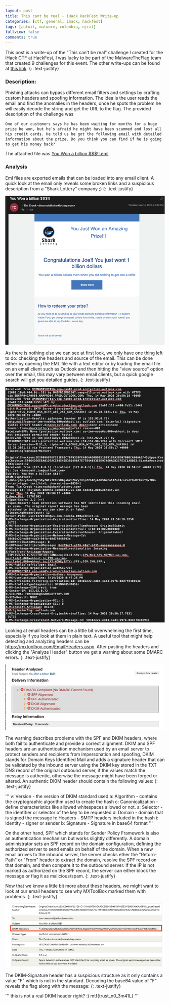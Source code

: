 ```yaml
---
layout: post
title: This cant be real - iHack HackFest Write-up
categories: [ctf, general, ihack, hackfest]
tags: [autoit, malware, colombia, njrat]
fullview: false
comments: true
---
```


This post is a write-up of the "This can't be real" challenge I created for the iHack CTF at HackFest, I was lucky to be part of the MalwareTheFlag team that created 9 challenges for this event. The other write-ups can be found at [this link](https://maxkersten.nl/2020/06/25/malwaretheflags-ihack-2020-challenges/).
{: .text-justify}

### Description:
Phishing attacks can bypass different email filters and settings by crafting custom headers and spoofing information. The idea is the user reads the email and find the anomalies in the headers, once he spots the problem he will easily decode the string and get the URL to the flag. The provided description of the challenge was

```
One of our customers says he has been waiting for months for a huge prize he won, but he’s afraid he might have been scammed and lost all his credit cards. He told us he got the following email with detailed information about the prize. Do you think you can find if he is going to get his money back?
```

The attached file was [You Won a billion $$$!!.eml](https://raw.githubusercontent.com/b1naryxx/b1naryxx.github.io/master/images/3/You%20Won%20a%20billion%20%24%24%24!!.eml)

### Analysis

Eml files are exported emails that can be loaded into any email client. A quick look at the email only reveals some broken links and a suspicious description from a "Shark Lottery" company ;)
{: .text-justify}

![img1](https://raw.githubusercontent.com/b1naryxx/b1naryxx.github.io/master/images/3/1.png)

As there is nothing else we can see at first look, we only have one thing left to do: checking the headers and source of the email. This can be done either by opening the EML file with a text editor or by loading the email file on an email client such as Outlook and then hitting the "view source" option over the email, this may vary between email clients, but a quick google search will get you detailed guides.
{: .text-justify}

![img2](https://raw.githubusercontent.com/b1naryxx/b1naryxx.github.io/master/images/3/2.png)

Looking at email headers can be a little bit overwhelming the first time, especially if you look at them in plain text. A useful tool that might help detecting and analyzing headers can be https://mxtoolbox.com/EmailHeaders.aspx. After pasting the headers and clicking the "Analyze Header" button we get a warning about some DMARC errors.
{: .text-justify}

![img3](https://raw.githubusercontent.com/b1naryxx/b1naryxx.github.io/master/images/3/3.png)

The warning describes problems with the SPF and DKIM headers, where both fail to authenticate and provide a correct alignment. DKIM and SPF headers are an authentication mechanism used by an email server to protect senders and recipients from impersonation and spoofing, DKIM stands for Domain Keys Identified Mail and adds a signature header that can be validated by the inbound server using the DKIM key stored in the TXT DNS record of the original outbound server, if the values match the message is authentic, otherwise the message might have been forged or altered. An authentic DKIM header should contain the following values:
{: .text-justify}

'''
v: Version - the version of DKIM standard used
a: Algorithm -  contains the cryptographic algorithm used to create the hash
c: Canonicalization - define characteristics like allowed whitespaces allowed or not.
s: Selector - the identifier or selector of the key to be requested
d: Domain - domain that is signed the message
h: Headers - SMTP headers included in the hash
i: Identity - signer or sender
b: Signature - Signature in base64 format
'''

On the other hand, SPF which stands for Sender Policy Framework is also an authentication mechanism but works slightly differently. A domain administrator sets an SPF record on the domain configuration, defining the authorized server to send emails on behalf of the domain. When a new email arrives to the inbound server, the server checks ether the "Return-Path" or "From" header to extract the domain, resolve the SPF record on that domain, and then compare it to the outbound server. If the IP is not marked as authorized on the SPF record, the server can either block the message or flag it as malicious/spam.
{: .text-justify}

Now that we know a little bit more about these headers, we might want to look at our email headers to see why MXToolBox marked them with problems. 
{: .text-justify}

![img4](https://raw.githubusercontent.com/b1naryxx/b1naryxx.github.io/master/images/3/4.png)

The DKIM-Signature header has a suspicious structure as it only contains a value "F" which is not in the standard. Decoding the base64 value of "F" reveals the flag along with the message:
{: .text-justify}

'''
this is not a real DKIM header right? :) 
mtf{trust_n0_3m41L}
'''
